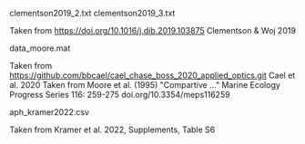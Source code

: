 clementson2019_2.txt
clementson2019_3.txt

Taken from https://doi.org/10.1016/j.dib.2019.103875
  Clementson & Woj 2019


data_moore.mat

Taken from https://github.com/bbcael/cael_chase_boss_2020_applied_optics.git
  Cael et al. 2020
    Taken from Moore et al. (1995) "Compartive ..."
        Marine Ecology Progress Series 116: 259-275
        doi.org/10.3354/meps116259

aph_kramer2022.csv

Taken from Kramer et al. 2022, Supplements, Table S6

